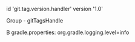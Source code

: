 id 'git.tag.version.handler' version '1.0'

Group - gitTagsHandle

В gradle.properties:
org.gradle.logging.level=info
